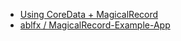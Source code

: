 * [Using CoreData + MagicalRecord](http://ablfx.com/blog/2012/03/using-coredata-magicalrecord/)
* [ablfx / MagicalRecord-Example-App](https://github.com/ablfx/MagicalRecord-Example-App)
